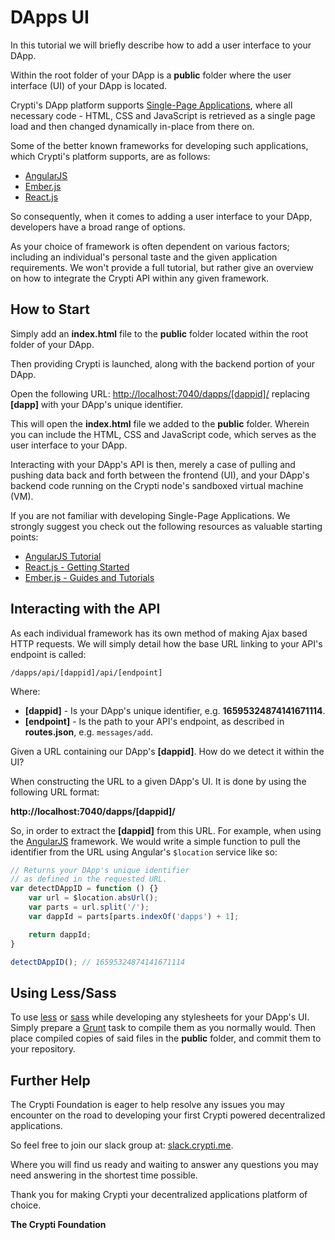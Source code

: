 # DApps UI

In this tutorial we will briefly describe how to add a user interface to your DApp.

Within the root folder of your DApp is a **public** folder where the user interface (UI) of your DApp is located.

Crypti's DApp platform supports [Single-Page Applications](https://en.wikipedia.org/wiki/Single-page_application), where all necessary code - HTML, CSS and JavaScript is retrieved as a single page load and then changed dynamically in-place from there on.

Some of the better known frameworks for developing such applications, which Crypti's platform supports, are as follows:

* [AngularJS](#)
* [Ember.js](#)
* [React.js](#)

So consequently, when it comes to adding a user interface to your DApp, developers have a broad range of options.

As your choice of framework is often dependent on various factors; including an individual's personal taste and the given application requirements. We won't provide a full tutorial, but rather give an overview on how to integrate the Crypti API within any given framework.

## How to Start

Simply add an **index.html** file to the **public** folder located within the root folder of your DApp.

Then providing Crypti is launched, along with the backend portion of your DApp.

Open the following URL: [http://localhost:7040/dapps/[dappid]/](http://localhost:7040/dapps/<dappid>/) replacing **[dapp]** with your DApp's unique identifier.

This will open the **index.html** file we added to the **public** folder. Wherein you can include the HTML, CSS and JavaScript code, which serves as the user interface to your DApp.

Interacting with your DApp's API is then, merely a case of pulling and pushing data back and forth between the frontend (UI), and your DApp's backend code running on the Crypti node's sandboxed virtual machine (VM).

If you are not familiar with developing Single-Page Applications. We strongly suggest you check out the following resources as valuable starting points:

* [AngularJS Tutorial](http://www.w3schools.com/angular/default.asp)
* [React.js - Getting Started](http://facebook.github.io/react/docs/getting-started.html)
* [Ember.js - Guides and Tutorials](http://guides.emberjs.com/v2.0.0/)

## Interacting with the API

As each individual framework has its own method of making Ajax based HTTP requests. We will simply detail how the base URL linking to your API's endpoint is called:

`/dapps/api/[dappid]/api/[endpoint]`

Where:

  * **[dappid]** - Is your DApp's unique identifier, e.g. **16595324874141671114**.
  * **[endpoint]** - Is the path to your API's endpoint, as described in **routes.json**, e.g. `messages/add`.

Given a URL containing our DApp's **[dappid]**. How do we detect it within the UI?

When constructing the URL to a given DApp's UI. It is done by using the following URL format:

**http://localhost:7040/dapps/[dappid]/**

So, in order to extract the **[dappid]** from this URL. For example, when using the [AngularJS](http://angularjs.org) framework. We would write a simple function to pull the identifier from the URL using Angular's `$location` service like so:

```js
// Returns your DApp's unique identifier
// as defined in the requested URL.
var detectDAppID = function () {}
	var url = $location.absUrl();
	var parts = url.split('/');
	var dappId = parts[parts.indexOf('dapps') + 1];

	return dappId;
}

detectDAppID(); // 16595324874141671114
```

## Using Less/Sass

To use [less](http://lesscss.org/) or [sass](http://sass-lang.com/) while developing any stylesheets for your DApp's UI. Simply prepare a [Grunt](http://gruntjs.com/) task to compile them as you normally would. Then place compiled copies of said files in the **public** folder, and commit them to your repository.

## Further Help

The Crypti Foundation is eager to help resolve any issues you may encounter on the road to developing your first Crypti powered decentralized applications.

So feel free to join our slack group at: [slack.crypti.me](slack.crypti.me).

Where you will find us ready and waiting to answer any questions you may need answering in the shortest time possible.

Thank you for making Crypti your decentralized applications platform of choice.

**The Crypti Foundation**
